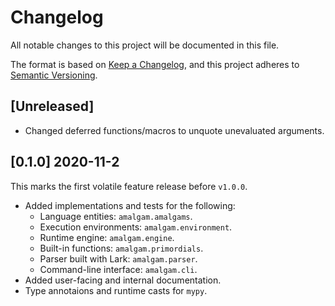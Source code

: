 # Changelog
All notable changes to this project will be documented in this file.

The format is based on [Keep a Changelog](https://keepachangelog.com/en/1.0.0/),
and this project adheres to [Semantic Versioning](https://semver.org/spec/v2.0.0.html).

## [Unreleased]

* Changed deferred functions/macros to unquote unevaluated arguments.

## [0.1.0] 2020-11-2
This marks the first volatile feature release before `v1.0.0`.

* Added implementations and tests for the following:
  * Language entities: `amalgam.amalgams`.
  * Execution environments: `amalgam.environment`.
  * Runtime engine: `amalgam.engine`.
  * Built-in functions: `amalgam.primordials`.
  * Parser built with Lark: `amalgam.parser`.
  * Command-line interface: `amalgam.cli`.
* Added user-facing and internal documentation.
* Type annotaions and runtime casts for `mypy`.
